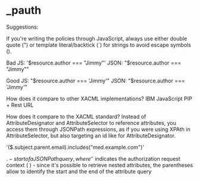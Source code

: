 # _pauth

Suggestions:

If you're writing the policies through JavaScript, always use either double quote (") or
template literal/backtick (`) for strings to avoid escape symbols (\).

Bad
JS: '$resource.author === "Jimmy"'
JSON: "$resource.author === \"Jimmy\""

Good
JS: "$resource.author === 'Jimmy'"
JSON: "$resource.author === 'Jimmy'"



How does it compare to other XACML implementations?
IBM JavaScript PIP + Rest URL

How does it compare to the XACML standard?
Instead of AttributeDesignator and AttributeSelector to reference attributes, you access them through
JSONPath expressions, as if you were using XPAth in AttributeSelector, but also targeting an id
like for AttributeDesignator.




'($.subject.parent.email).includes("med.example.com")'

$. - start of a JSONPath query, where '$' indicates the authorization request context
( ) - since it's possible to retrieve nested attributes,
the parentheses allow to identify the start and the end of the attribute query